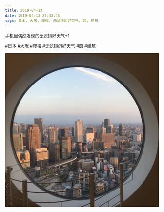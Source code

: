 ```yaml
---
title: 2019-04-13
date: 2019-04-13 22:43:45
tags: 日本, 大阪, 爬楼, 无滤镜的好天气, 圆, 建筑
---
```


<p>手机里偶然发现的无滤镜好天气+1</p>

#日本 #大阪 #爬楼 #无滤镜的好天气 #圆 #建筑

![](/assets/images/2019/04/b4967c42395dc62e5adb88d5c9426ed6.jpg)
